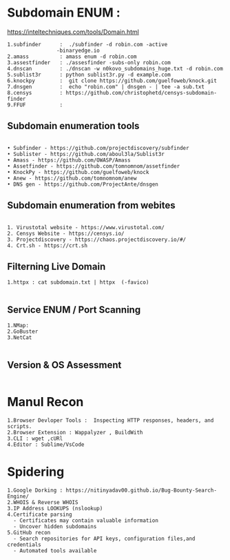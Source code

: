 # Subdomain ENUM : 
https://inteltechniques.com/tools/Domain.html
```
1.subfinder      :  ./subfinder -d robin.com -active 
                -binaryedge.io
2.amass          : amass enum -d robin.com
3.assestfinder   : ./assesfinder -subs-only robin.com
4.dnscan         : ./dnscan -w n0kovo_subdomains_huge.txt -d robin.com
5.sublist3r      : python sublist3r.py -d example.com
6.knockpy        :  git clone https://github.com/guelfoweb/knock.git
7.dnsgen         :  echo "robin.com" | dnsgen - | tee -a sub.txt
8.censys         : https://github.com/christophetd/censys-subdomain-finder
9.FFUF           : 

```

## Subdomain enumeration tools
  ```
  	
• Subfinder - https://github.com/projectdiscovery/subfinder
• Sublister - https://github.com/aboul3la/Sublist3r
• Amass - https://github.com/OWASP/Amass
• Assetfinder - https://github.com/tomnomnom/assetfinder
• KnockPy - https://github.com/guelfoweb/knock
• Anew - https://github.com/tomnomnom/anew
• DNS gen - https://github.com/ProjectAnte/dnsgen

  ```

## Subdomain enumeration from webites

 ```

1. Virustotal website - https://www.virustotal.com/
2. Censys Website - https://censys.io/
3. Projectdiscovery - https://chaos.projectdiscovery.io/#/
4. Crt.sh - https://crt.sh

  ```

## Filterning Live Domain

```
1.httpx : cat subdomain.txt | httpx  (-favico)


```

## Service ENUM / Port Scanning 

```
1.NMap:
2.GoBuster
3.NetCat


```
## Version & OS Assessment 

```

```


# Manul Recon
```
1.Browser Devloper Tools :  Inspecting HTTP responses, headers, and scripts.
2.Browser Extension : Wappalyzer , BuildWith
3.CLI : wget ,cURl
4.Editor : Sublime/VsCode

```

# Spidering
```
1.Google Dorking : https://nitinyadav00.github.io/Bug-Bounty-Search-Engine/ 
2.WHOIS & Reverse WHOIS
3.IP Address LOOKUPS (nslookup)
4.Certificate parsing
  - Certificates may contain valuable information
  - Uncover hidden subdomains
5.GitHub recon
  - Search repositories for API keys, configuration files,and credentials
  - Automated tools available
```